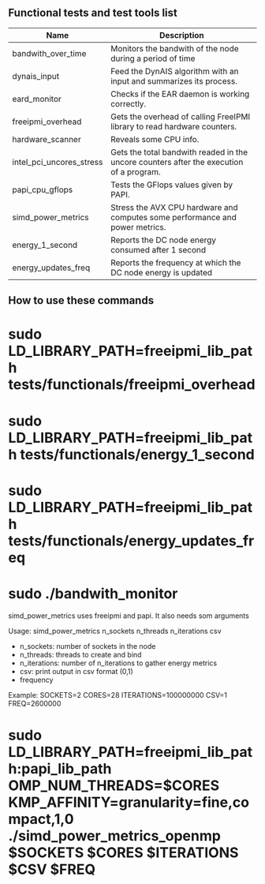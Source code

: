 Functional tests and test tools list
------------------------------------
| Name                     | Description                                                                             |
| ------------------------ | --------------------------------------------------------------------------------------- |
| bandwith_over_time       | Monitors the bandwith of the node during a period of time                               |
| dynais_input             | Feed the DynAIS algorithm with an input and summarizes its process.                     |
| eard_monitor             | Checks if the EAR daemon is working correctly.                                          |
| freeipmi_overhead        | Gets the overhead of calling FreeIPMI library to read hardware counters.                |
| hardware_scanner         | Reveals some CPU info.                                                                  |
| intel_pci_uncores_stress | Gets the total bandwith readed in the uncore counters after the execution of a program. |
| papi_cpu_gflops          | Tests the GFlops values given by PAPI.                                                  |
| simd_power_metrics       | Stress the AVX CPU hardware and computes some performance and power metrics.            |
| energy_1_second          | Reports the DC node energy consumed after 1 second                                      |
| energy_updates_freq       | Reports the frequency at which the DC node energy is updated                            |

How to use these commands
-------------------------

# sudo LD_LIBRARY_PATH=freeipmi_lib_path tests/functionals/freeipmi_overhead
# sudo LD_LIBRARY_PATH=freeipmi_lib_path tests/functionals/energy_1_second
# sudo LD_LIBRARY_PATH=freeipmi_lib_path tests/functionals/energy_updates_freq
# sudo ./bandwith_monitor

simd_power_metrics uses freeipmi and papi. It also needs som arguments

Usage: simd_power_metrics n_sockets n_threads n_iterations csv
- n_sockets: number of sockets in the node
- n_threads: threads to create and bind
- n_iterations: number of n_iterations to gather energy metrics
- csv: print output in csv format (0,1)
- frequency 

Example:
SOCKETS=2
CORES=28
ITERATIONS=100000000
CSV=1
FREQ=2600000
# sudo LD_LIBRARY_PATH=freeipmi_lib_path:papi_lib_path OMP_NUM_THREADS=$CORES KMP_AFFINITY=granularity=fine,compact,1,0 ./simd_power_metrics_openmp $SOCKETS $CORES $ITERATIONS $CSV $FREQ




